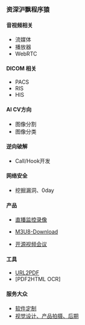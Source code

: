 ### 资深沪飘程序猿

#### 音视频相关
- 流媒体
- 播放器
- WebRTC

#### DICOM 相关
- PACS
- RIS
- HIS

#### AI CV方向
- 图像分割
- 图像分类

#### 逆向破解
- Call/Hook开发

#### 网络安全
- 挖掘漏洞、0day

#### 产品

- [直播监控录像](http://zhibo.heisir.cn)

- [M3U8-Download](https://tools.heisir.cn/HLSDownload)

- [开源视频会议](https://github.com/HeiSir2014/owt-client-rtc/releases/)

#### 工具
- [URL2PDF](https://github.com/HeiSir2014/URL2PDF)
- [PDF2HTML OCR]

#### 服务大众
- [软件定制](https://heisir.cn/trade)
- [视觉设计、产品拍摄、后期](http://heisir.cn/taobao/)



<!--
**HeiSir2014/HeiSir2014** is a ✨ _special_ ✨ repository because its `README.md` (this file) appears on your GitHub profile.

Here are some ideas to get you started:

- 🔭 I’m currently working on ...
- 🌱 I’m currently learning ...
- 👯 I’m looking to collaborate on ...
- 🤔 I’m looking for help with ...
- 💬 Ask me about ...
- 📫 How to reach me: ...
- 😄 Pronouns: ...
- ⚡ Fun fact: ...
-->
